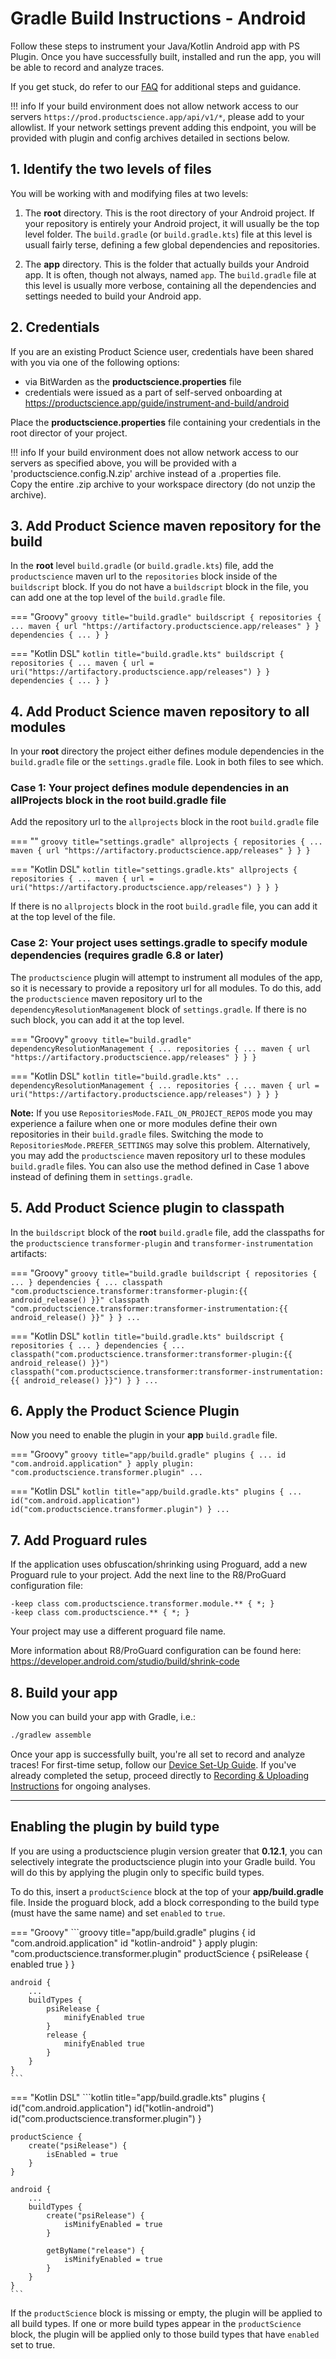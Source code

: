 
# Gradle Build Instructions - Android

Follow these steps to instrument your Java/Kotlin Android app with PS Plugin. Once you have successfully built, installed and run the app, you will be able to record and analyze traces.

If you get stuck, do refer to our [FAQ](https://docs.productscience.app/android/integration-faq-android/) for additional steps and guidance.

!!! info
    If your build environment does not allow network access to our servers `https://prod.productscience.app/api/v1/*`, please add to your allowlist.
    If your network settings prevent adding this endpoint, you will be provided with plugin and config archives detailed in sections below.

## 1. Identify the two levels of files
You will be working with and modifying files at two levels:

1. The __root__ directory. This is the root directory of your Android project. 
If your repository is entirely your Android project, it will usually be the top level folder. 
The `build.gradle` (or `build.gradle.kts`) file at this level is usuall fairly terse, 
defining a few global dependencies and repositories.

2. The __app__ directory. This is the folder that actually builds your Android app. 
It is often, though not always, named `app`. The `build.gradle` file at this level is usually more verbose, 
containing all the dependencies and settings needed to build your Android app.
   
## 2. Credentials

If you are an existing Product Science user, credentials have been shared with you via one of the following options:

- via BitWarden as the __productscience.properties__ file
- credentials were issued as a part of self-served onboarding at https://productscience.app/guide/instrument-and-build/android

Place the __productscience.properties__ file containing your credentials in the root director of your project.

!!! info
    If your build environment does not allow network access to our servers as specified above, 
    you will be provided with a 'productscience.config.N.zip' archive instead of a .properties file.  
    Copy the entire .zip archive to your workspace directory (do not unzip the archive).


## 3. Add Product Science maven repository for the build

In the __root__ level `build.gradle` (or `build.gradle.kts`) file, 
add the `productscience` maven url  to the `repositories` block inside of the `buildscript` block. 
If you do not have a `buildscript` block in the file, you can add one at the top level of the `build.gradle` file.

=== "Groovy" 
    ```groovy title="build.gradle"
        buildscript {
            repositories {
                ...
                maven {
                    url "https://artifactory.productscience.app/releases"
                }
            }
            dependencies { ... }
        }
    ```

=== "Kotlin DSL"
    ```kotlin title="build.gradle.kts"
        buildscript {
            repositories {
                ...
                maven {
                    url = uri("https://artifactory.productscience.app/releases")
                }
            }
            dependencies { ... }
        }
    ```

## 4. Add Product Science maven repository to all modules
In your __root__ directory the project either defines module dependencies in the `build.gradle` file or the `settings.gradle` file. Look in both files to see which.

### Case 1: Your project defines module dependencies in an allProjects block in the root build.gradle file

Add the repository url to the `allprojects` block in the root `build.gradle` file

=== "" 
    ```groovy title="settings.gradle"
        allprojects {
            repositories {
                ...
                maven {
                    url "https://artifactory.productscience.app/releases"
                }
            }
        }
    ```

=== "Kotlin DSL"
    ```kotlin title="settings.gradle.kts"
        allprojects {
            repositories {
                ...
                maven {
                    url = uri("https://artifactory.productscience.app/releases")
                }
            }
        }
    ```

If there is no `allprojects` block in the root `build.gradle` file, you can add it at the top level of the file.

### Case 2: Your project uses settings.gradle to specify module dependencies (requires gradle 6.8 or later)

The `productscience` plugin will attempt to instrument all modules of the app, 
so it is necessary to provide a repository url for all modules. 
To do this, add the `productscience` maven repository url to the `dependencyResolutionManagement` block of `settings.gradle`. 
If there is no such block, you can add it at the top level.

=== "Groovy"
    ```groovy title="build.gradle"
        dependencyResolutionManagement {
            ...
            repositories {
                ...
                maven {
                    url "https://artifactory.productscience.app/releases"
                }
            }
        }
    ```

=== "Kotlin DSL"
    ```kotlin title="build.gradle.kts"
        ...
        dependencyResolutionManagement {
            ...
            repositories {
                ...
                maven {
                    url = uri("https://artifactory.productscience.app/releases")
                }
            }
        }
    ```

__Note:__ If you use `RepositoriesMode.FAIL_ON_PROJECT_REPOS` mode you may experience a failure when one or more modules define their own repositories in their `build.gradle` files. Switching the mode to `RepositoriesMode.PREFER_SETTINGS` may solve this problem. Alternatively, you may add the `productscience` maven repository url to these modules `build.gradle` files. You can also use the method defined in Case 1 above instead of defining them in `settings.gradle`.

## 5. Add Product Science plugin to classpath

In the `buildscript` block of the __root__ `build.gradle` file, add the classpaths for the `productscience` `transformer-plugin` and `transformer-instrumentation` artifacts:

=== "Groovy"
    ```groovy title="build.gradle
        buildscript {
            repositories { ... }
            dependencies {
                ...
                classpath "com.productscience.transformer:transformer-plugin:{{ android_release() }}"
                classpath "com.productscience.transformer:transformer-instrumentation:{{ android_release() }}"
            }
        }
        ...
    ```

=== "Kotlin DSL"
    ```kotlin title="build.gradle.kts"
        buildscript {
            repositories { ... }
            dependencies {
                ...
                classpath("com.productscience.transformer:transformer-plugin:{{ android_release() }}")
                classpath("com.productscience.transformer:transformer-instrumentation:{{ android_release() }}")
            }
        }
        ...
    ```


## 6. Apply the Product Science Plugin

Now you need to enable the plugin in your __app__ `build.gradle` file. 

=== "Groovy"
    ```groovy title="app/build.gradle"
        plugins {
            ...
            id "com.android.application"
        }
        apply plugin: "com.productscience.transformer.plugin"
        ...
    ```

=== "Kotlin DSL"
    ```kotlin title="app/build.gradle.kts"
        plugins {
            ...
            id("com.android.application")
            id("com.productscience.transformer.plugin")
        }
        ...
    ```

## 7. Add Proguard rules

If the application uses obfuscation/shrinking using Proguard, add a new Proguard rule to your project. Add the next line to the R8/ProGuard configuration file:

```
-keep class com.productscience.transformer.module.** { *; }
-keep class com.productscience.** { *; }
```

Your project may use a different proguard file name.

More information about R8/ProGuard configuration can be found here: https://developer.android.com/studio/build/shrink-code

## 8. Build your app

Now you can build your app with Gradle, i.e.:
```bash
./gradlew assemble
```

Once your app is successfully built, you're all set to record and analyze traces! For first-time setup, follow our [Device Set-Up Guide](../website-docs/device-set-up.md). If you've already completed the setup, proceed directly to [Recording & Uploading Instructions](../website-docs/record-n-upload.md) for ongoing analyses.

----


## Enabling the plugin by build type

If you are using a productscience plugin version greater that __0.12.1__, you can selectively integrate the productscience plugin into your Gradle build.
You will do this by applying the plugin only to specific build types.

To do this, insert a `productScience` block at the top of your __app/build.gradle__ file. 
Inside the proguard block, add a block corresponding to the build type (must have the same name) and set `enabled` to `true`.

=== "Groovy"
    ```groovy title="app/build.gradle"
    plugins {
        id "com.android.application"
        id "kotlin-android"
    }
    apply plugin: "com.productscience.transformer.plugin" 
    productScience {
        psiRelease {
            enabled true
        }
    }
    
    android {
        ...
        buildTypes {
            psiRelease {
                minifyEnabled true
            }
            release {
                minifyEnabled true
            }
        }
    }
    ```
=== "Kotlin DSL"
    ```kotlin title="app/build.gradle.kts"
    plugins {
        id("com.android.application")
        id("kotlin-android")
        id("com.productscience.transformer.plugin")
    }
    
    productScience {
        create("psiRelease") {
            isEnabled = true
        }
    }
    
    android {
        ...
        buildTypes {
            create("psiRelease") {
                isMinifyEnabled = true
            }
    
            getByName("release") {
                isMinifyEnabled = true
            }
        }
    }
    ```


If the `productScience` block is missing or empty, the plugin will be applied to all build types.
If one or more build types appear in the `productScience` block,
the plugin will be applied only to those build types that have `enabled` set to true. 

